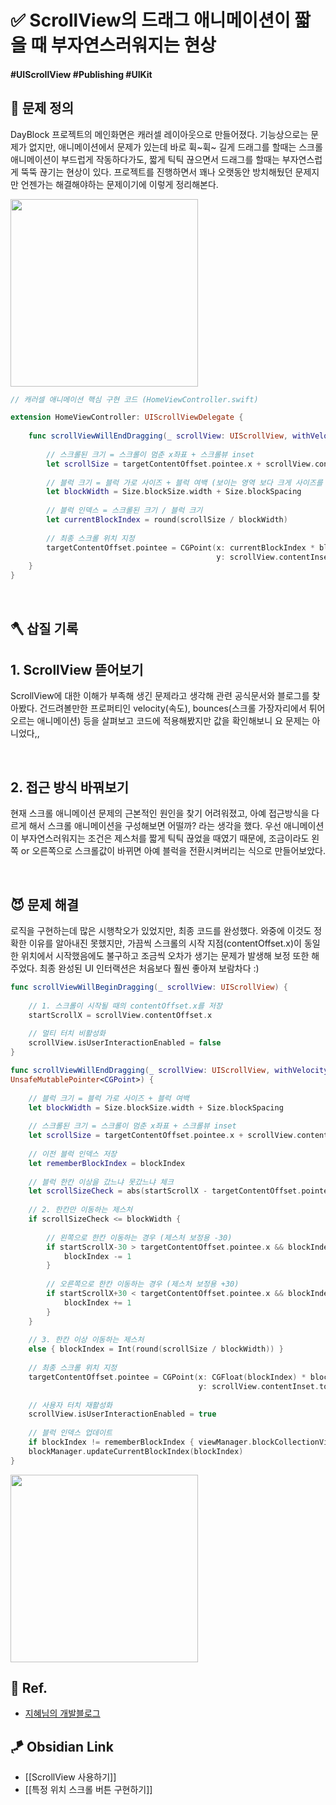 # ✅ ScrollView의 드래그 애니메이션이 짧을 때 부자연스러워지는 현상

#### #UIScrollView #Publishing #UIKit 

## 🤔 문제 정의

DayBlock 프로젝트의 메인화면은 캐러셀 레이아웃으로 만들어졌다. 기능상으로는 문제가 없지만, 애니메이션에서 문제가 있는데 바로 휙~휙~ 길게 드래그를 할때는 스크롤 애니메이션이 부드럽게 작동하다가도, 짧게 틱틱 끊으면서 드래그를 할때는 부자연스럽게 뚝뚝 끊기는 현상이 있다. 프로젝트를 진행하면서 꽤나 오랫동안 방치해뒀던 문제지만 언젠가는 해결해야하는 문제이기에 이렇게 정리해본다.

<img width="300" src="(https://github.com/thinkySide/DayBlock/assets/113565086/7ef9a4bb-4eb5-4b69-9704-4bcfef720c1d">

~~~swift
// 캐러셀 애니메이션 핵심 구현 코드 (HomeViewController.swift)

extension HomeViewController: UIScrollViewDelegate {
    
    func scrollViewWillEndDragging(_ scrollView: UIScrollView, withVelocity velocity: CGPoint, targetContentOffset: UnsafeMutablePointer<CGPoint>) {
        
        // 스크롤된 크기 = 스크롤이 멈춘 x좌표 + 스크롤뷰 inset
        let scrollSize = targetContentOffset.pointee.x + scrollView.contentInset.left
        
        // 블럭 크기 = 블럭 가로 사이즈 + 블럭 여백 (보이는 영역 보다 크게 사이즈를 잡아야 캐러셀 구현 가능)
        let blockWidth = Size.blockSize.width + Size.blockSpacing
        
        // 블럭 인덱스 = 스크롤된 크기 / 블럭 크기
        let currentBlockIndex = round(scrollSize / blockWidth)
        
        // 최종 스크롤 위치 지정
        targetContentOffset.pointee = CGPoint(x: currentBlockIndex * blockWidth - scrollView.contentInset.left,
                                              y: scrollView.contentInset.top)
    }
}
~~~

<br>

## 🪓 삽질 기록

## 1. ScrollView 뜯어보기

ScrollView에 대한 이해가 부족해 생긴 문제라고 생각해 관련 공식문서와 블로그를 찾아봤다. 건드려볼만한 프로퍼티인 velocity(속도), bounces(스크롤 가장자리에서 튀어오르는 애니메이션) 등을 살펴보고 코드에 적용해봤지만 값을 확인해보니 요 문제는 아니었다,,

<br>

## 2. 접근 방식 바꿔보기

현재 스크롤 애니메이션 문제의 근본적인 원인을 찾기 어려워졌고, 아예 접근방식을 다르게 해서 스크롤 애니메이션을 구성해보면 어떨까? 라는 생각을 했다. 우선 애니메이션이 부자연스러워지는 조건은 제스처를 짧게 틱틱 끊었을 때였기 때문에, 조금이라도 왼쪽 or 오른쪽으로 스크롤값이 바뀌면 아예 블럭을 전환시켜버리는 식으로 만들어보았다.

<br>

## 😈 문제 해결

로직을 구현하는데 많은 시행착오가 있었지만, 최종 코드를 완성했다. 와중에 이것도 정확한 이유를 알아내진 못했지만, 가끔씩 스크롤의 시작 지점(contentOffset.x)이 동일한 위치에서 시작했음에도 불구하고 조금씩 오차가 생기는 문제가 발생해 보정 또한 해주었다. 최종 완성된 UI 인터랙션은 처음보다 훨씬 좋아져 보람차다 :)

~~~swift
func scrollViewWillBeginDragging(_ scrollView: UIScrollView) {
    
    // 1. 스크롤이 시작될 때의 contentOffset.x를 저장
    startScrollX = scrollView.contentOffset.x
    
    // 멀티 터치 비활성화
    scrollView.isUserInteractionEnabled = false
}

func scrollViewWillEndDragging(_ scrollView: UIScrollView, withVelocity velocity: CGPoint, targetContentOffset:
UnsafeMutablePointer<CGPoint>) {
    
    // 블럭 크기 = 블럭 가로 사이즈 + 블럭 여백
    let blockWidth = Size.blockSize.width + Size.blockSpacing
    
    // 스크롤된 크기 = 스크롤이 멈춘 x좌표 + 스크롤뷰 inset
    let scrollSize = targetContentOffset.pointee.x + scrollView.contentInset.left
    
    // 이전 블럭 인덱스 저장
    let rememberBlockIndex = blockIndex
    
    // 블럭 한칸 이상을 갔느냐 못갔느냐 체크
    let scrollSizeCheck = abs(startScrollX - targetContentOffset.pointee.x)
    
    // 2. 한칸만 이동하는 제스처
    if scrollSizeCheck <= blockWidth {
        
        // 왼쪽으로 한칸 이동하는 경우 (제스처 보정용 -30)
        if startScrollX-30 > targetContentOffset.pointee.x && blockIndex > 0 {
            blockIndex -= 1
        }
        
        // 오른쪽으로 한칸 이동하는 경우 (제스처 보정용 +30)
        if startScrollX+30 < targetContentOffset.pointee.x && blockIndex < blockManager.getCurrentBlockList().count {
            blockIndex += 1
        }
    }
    
    // 3. 한칸 이상 이동하는 제스처
    else { blockIndex = Int(round(scrollSize / blockWidth)) }
    
    // 최종 스크롤 위치 지정
    targetContentOffset.pointee = CGPoint(x: CGFloat(blockIndex) * blockWidth - scrollView.contentInset.left,
                                          y: scrollView.contentInset.top)
    
    // 사용자 터치 재활성화
    scrollView.isUserInteractionEnabled = true
    
    // 블럭 인덱스 업데이트
    if blockIndex != rememberBlockIndex { viewManager.blockCollectionView.reloadData() }
    blockManager.updateCurrentBlockIndex(blockIndex)
}
~~~

<img width="300" src="https://github.com/thinkySide/DayBlock/assets/113565086/7d038aca-0687-4f3f-87b3-5f05422c0a8d">

<br>

## 💌 Ref.

- [지혜님의 개발블로그](https://www.zehye.kr/ios/2020/03/09/11iOS_scroll_view/)


## 🪁 Obsidian Link
- [[ScrollView 사용하기]]
- [[특정 위치 스크롤 버튼 구현하기]]